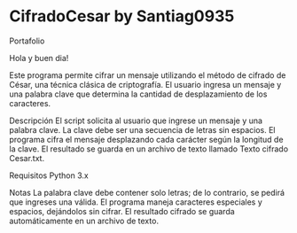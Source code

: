 # CifradoCesar by Santiag0935
Portafolio

Hola y buen dia!

Este programa permite cifrar un mensaje utilizando el método de cifrado de César, una técnica clásica de criptografía. El usuario ingresa un mensaje y una palabra clave que determina la cantidad de desplazamiento de los caracteres.

Descripción
El script solicita al usuario que ingrese un mensaje y una palabra clave. La clave debe ser una secuencia de letras sin espacios. El programa cifra el mensaje desplazando cada carácter según la longitud de la clave. El resultado se guarda en un archivo de texto llamado Texto cifrado Cesar.txt.

Requisitos
Python 3.x

Notas
La palabra clave debe contener solo letras; de lo contrario, se pedirá que ingreses una válida.
El programa maneja caracteres especiales y espacios, dejándolos sin cifrar.
El resultado cifrado se guarda automáticamente en un archivo de texto.
